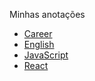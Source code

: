 
Minhas anotações

- [Career](https://github.com/ricardocanelas/my-notes/blob/master/Career/Career.md)
- [English](https://github.com/ricardocanelas/my-notes/blob/master/English/English.md)
- [JavaScript](https://github.com/ricardocanelas/my-notes/blob/master/English/JavaScript.md)
- [React](https://github.com/ricardocanelas/my-notes/blob/master/English/React.md)

